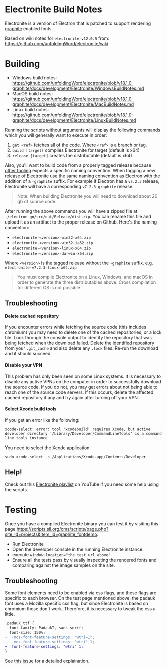 # Electronite Build Notes

Electronite is a version of Electron that is patched to support rendering [graphite](https://github.com/silnrsi/graphite) enabled fonts.

Based on wiki notes for `electronite-v12.0.5` from: https://github.com/unfoldingWord/electronite/wiki

# Building

- Windows build notes: https://github.com/unfoldingWord/electronite/blob/v18.1.0-graphite/docs/development/Electronite/WindowsBuildNotes.md
- MacOS build notes: https://github.com/unfoldingWord/electronite/blob/v18.1.0-graphite/docs/development/Electronite/MacBuildNotes.md
- Linux build notes: https://github.com/unfoldingWord/electronite/blob/v18.1.0-graphite/docs/development/Electronite/LinuxBuildNotes.md

Running the scripts without arguments will display the following commands which you will generally want to execute in order:
1. `get <ref>` fetches all of the code. Where `<ref>` is a branch or tag.
2. `build [target]` compiles Electronite for target (default is x64)
3. `release [target]` creates the distributable (default is x64)

Also, you'll want to build code from a properly tagged release because [other tooling](https://github.com/topics/electronite) expects a specific naming convention.
When tagging a new release of Electronite use the same naming convention as Electron with the addition of a `-graphite` suffix. For example if Electron has a `v7.2.3` release, Electronite will have a corresponding `v7.2.3-graphite` release.

> Note: When building Electronite you will need to download about 20 gb of source code.

After running the above commands you will have a zipped file at `./electron-gn/src/out/Release/dist.zip`. You can rename this file and  upload it as an artifact to the proper release on Github. Here's the naming convention:

* `electronite-<version>-win32-x64.zip`
* `electronite-<version>-win32-ia32.zip`
* `electronite-<version>-linux-x64.zip`
* `electronite-<version>-darwin-x64.zip`

Where `<version>` is the tagged release without the `-graphite` suffix. e.g. `electronite-v7.2.3-linux-x64.zip`

> You must compile Electronite on a Linux, Windows, and macOS in order to generate the three distributables above.
>  Cross compilation for different OS is not possible.

## Troubleshooting

#### Delete cached repository
If you encounter errors while fetching the source code (this includes chromium) you may need to delete one of the cached repositories, or a lock file. Look through the console output to identify the repository that was being fetched when the download failed. Delete the identified repository from your `.git_cache` and also delete any `.lock` files. Re-run the download and it should succeed.

#### Disable your VPN
This problem has only been seen on some Linux systems.
It is necessary to disable any active VPNs on the computer in order to successfully download the source code. If you do not, you may get errors about not being able to reach one of the source code servers. If this occurs, delete the affected cached repository if any and try again after turning off your VPN.

#### Select Xcode build tools

If you get an error like the following:
```
xcode-select: error: tool 'xcodebuild' requires Xcode, but active developer directory '/Library/Developer/CommandLineTools' is a command line tools instance
```

You need to select the Xcode application
```
sudo xcode-select -s /Applications/Xcode.app/Contents/Developer
```

## Help!

Check out this [Electronite playlist](https://www.youtube.com/playlist?list=PLf7IRQ2kP73kmC8y8gLQoHs4I26LzrRrq) on YouTube if you need some help using the scripts.

# Testing

Once you have a compiled Electronite binary you can test it by visiting this page https://scripts.sil.org/cms/scripts/page.php?site_id=projects&item_id=graphite_fontdemo.

* Run Electronite
* Open the developer console in the running Electronite instance.
* execute `window.location="the test url above"`
* Ensure all the tests pass by visually inspecting the rendered fonts and comparing against the image samples on the site.

## Troubleshooting

Some font elements need to be enabled via css flags, and these flags are specific to each browser.
On the test page mentioned above, the padauk font uses a Mozilla specific css flag, but since Electronite is based on chromium those don't work. Therefore, it is necessary to tweak the css a little.


```diff
.padauk_ttf {
  font-family: PadaukT, sans-serif;     
  font-size: 150%;
-  -moz-font-feature-settings: "wtri=1";
-  -moz-font-feature-settings: "wtri" 1;
+  font-feature-settings: "wtri" 1;
}
```

See [this issue](https://github.com/unfoldingWord/translationCore/issues/6879#issuecomment-624429380) for a detailed explaination.